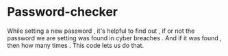 # Password-checker
While setting a new password , it's helpful to find out , if or not the password we are setting was found in cyber breaches . And if it was found , then how many times . This code lets us do that.
